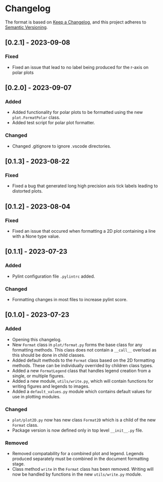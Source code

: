 # Changelog

The format is based on [Keep a Changelog](https://keepachangelog.com/en/1.0.0/),
and this project adheres to [Semantic Versioning](https://semver.org/spec/v2.0.0.html).

## [0.2.1] - 2023-09-08

### Fixed

- Fixed an issue that lead to no label being produced for the r-axis on polar plots

## [0.2.0] - 2023-09-07

### Added

- Added functionality for polar plots to be formatted using the new `plot.FormatPolar` class.
- Added test script for polar plot formatter.

### Changed

- Changed .gitignore to ignore .vscode directories.

## [0.1.3] - 2023-08-22

### Fixed

- Fixed a bug that generated long high precision axis tick labels leading to distorted plots.

## [0.1.2] - 2023-08-04

### Fixed

- Fixed an issue that occured when formatting a 2D plot containing a line with a None type value.

## [0.1.1] - 2023-07-23

### Added

- Pylint configuration file `.pylintrc` added.

### Changed

- Formatting changes in most files to increase pylint score.

## [0.1.0] - 2023-07-23

### Added

- Opening this changelog.
- New `Format` class in `plot/format.py` forms the base class for any formatting methods. This class does not contain a `__call__` overload as this should be done in child classes.
- Added default methods to the `Format` class based on the 2D formatting methods. These can be individually overrided by children class types.
- Added a new `FormatLegend` class that handles legend creation from a single, or multiple figures.
- Added a new module, `utils/write.py`, which will contain functions for writing figures and legends to images.
- Added a `default_values.py` module which contains default values for use in plotting modules.

### Changed

- `plot/plot2D.py` now has new class `Format2D` which is a child of the new `Format` class.
- Package version is now defined only in top level `__init__.py` file.

### Removed

- Removed compatability for a combined plot and legend. Legends produced separately must be combined in the document formatting stage.
- Class method `write` in the `Format` class has been removed. Writing will now be handled by functions in the new `utils/write.py` module. 